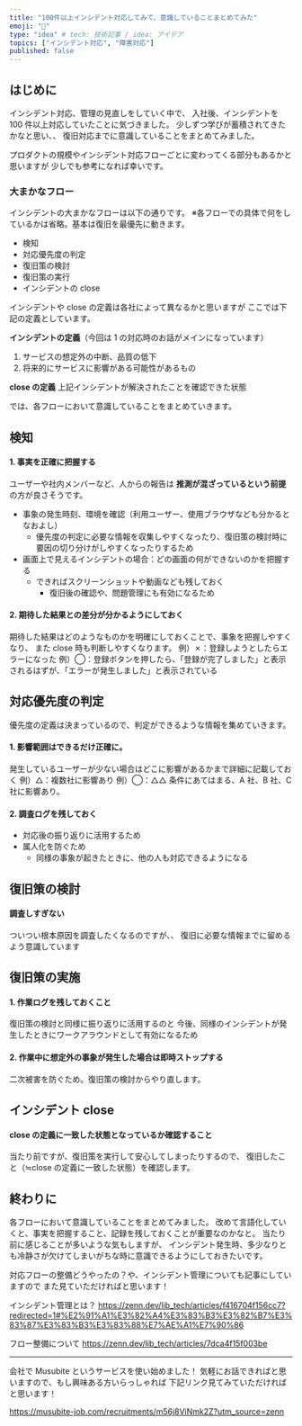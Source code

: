 ```yaml
---
title: "100件以上インシデント対応してみて、意識していることまとめてみた"
emoji: "👻"
type: "idea" # tech: 技術記事 / idea: アイデア
topics: ["インシデント対応", "障害対応"]
published: false
---
```


## はじめに

インシデント対応、管理の見直しをしていく中で、
入社後、インシデントを 100 件以上対応していたことに気づきました。
少しずつ学びが蓄積されてきたかなと思い、、
復旧対応までに意識していることをまとめてみました。

プロダクトの規模やインシデント対応フローごとに変わってくる部分もあるかと思いますが
少しでも参考になれば幸いです。

### 大まかなフロー

インシデントの大まかなフローは以下の通りです。
※各フローでの具体で何をしているかは省略。基本は復旧を最優先に動きます。

- 検知
- 対応優先度の判定
- 復旧策の検討
- 復旧策の実行
- インシデントの close

インシデントや close の定義は各社によって異なるかと思いますが
ここでは下記の定義としています。

**インシデントの定義**（今回は 1 の対応時のお話がメインになっています）

1. サービスの想定外の中断、品質の低下
2. 将来的にサービスに影響がある可能性があるもの

**close の定義**
上記インシデントが解決されたことを確認できた状態

では、各フローにおいて意識していることをまとめていきます。

## 検知

#### 1. 事実を正確に把握する

ユーザーや社内メンバーなど、人からの報告は
**推測が混ざっているという前提**の方が良さそうです。

- 事象の発生時刻、環境を確認（利用ユーザー、使用ブラウザなども分かるとなおよし）
  - 優先度の判定に必要な情報を収集しやすくなったり、復旧策の検討時に要因の切り分けがしやすくなったりするため
- 画面上で見えるインシデントの場合：どの画面の何ができないのかを把握する
  - できればスクリーンショットや動画なども残しておく
    - 復旧後の確認や、問題管理にも有効になるため

#### 2. 期待した結果との差分が分かるようにしておく

期待した結果はどのようなものかを明確にしておくことで、事象を把握しやすくなり、
また close 時も判断しやすくなります。
例）✗：登録しようとしたらエラーになった
例）◯：登録ボタンを押したら、「登録が完了しました」と表示されるはずが、「エラーが発生しました」と表示されている

## 対応優先度の判定

優先度の定義は決まっているので、判定ができるような情報を集めていきます。

#### 1. 影響範囲はできるだけ正確に。

発生しているユーザーが少ない場合はどこに影響があるかまで詳細に記載しておく
例）△：複数社に影響あり
例）◯：△△ 条件にあてはまる、A 社、B 社、C 社に影響あり。

#### 2. 調査ログを残しておく

- 対応後の振り返りに活用するため
- 属人化を防ぐため
  - 同様の事象が起きたときに、他の人も対応できるようになる

## 復旧策の検討

#### 調査しすぎない

ついつい根本原因を調査したくなるのですが、、
復旧に必要な情報までに留めるよう意識しています

## 復旧策の実施

#### 1. 作業ログを残しておくこと

復旧策の検討と同様に振り返りに活用するのと
今後、同様のインシデントが発生したときにワークアラウンドとして有効になるため

#### 2. 作業中に想定外の事象が発生した場合は即時ストップする

二次被害を防ぐため。復旧策の検討からやり直します。

## インシデント close

#### close の定義に一致した状態となっているか確認すること

当たり前ですが、復旧策を実行して安心してしまったりするので、
復旧したこと（≒close の定義に一致した状態）を確認します。

## 終わりに

各フローにおいて意識していることをまとめてみました。
改めて言語化していくと、事実を把握すること、記録を残しておくことが重要なのかなと。
当たり前に感じることが多いような気もしますが、
インシデント発生時、多少なりとも冷静さが欠けてしまいがちな時に意識できるようにしておきたいです。

対応フローの整備どうやったの？や、インシデント管理についても記事にしていますので
また見ていただければと思います！

インシデント管理とは？
https://zenn.dev/lib_tech/articles/f416704f156cc7?redirected=1#%E2%91%A1%E3%82%A4%E3%83%B3%E3%82%B7%E3%83%87%E3%83%B3%E3%83%88%E7%AE%A1%E7%90%86

フロー整備について
https://zenn.dev/lib_tech/articles/7dca4f15f003be

---

会社で Musubite というサービスを使い始めました！
気軽にお話できればと思いますので、もし興味ある方いらっしゃれば
下記リンク見てみていただければと思います！

https://musubite-job.com/recruitments/m56j8ViNmk2Z?utm_source=zenn
